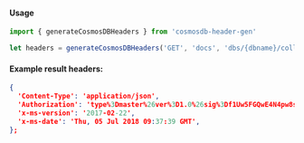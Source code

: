 #### Usage

```javascript
import { generateCosmosDBHeaders } from 'cosmosdb-header-gen'

let headers = generateCosmosDBHeaders('GET', 'docs', 'dbs/{dbname}/colls/{collectioname}', '{yourMasterKey}');
```

#### Example result headers:
```json
{
  'Content-Type': 'application/json',
  'Authorization': 'type%3Dmaster%26ver%3D1.0%26sig%3Df1Uw5FGQwE4N4pw8sbCkHZCi32zxVLSg%',
  'x-ms-version': '2017-02-22',
  'x-ms-date': 'Thu, 05 Jul 2018 09:37:39 GMT',
};
```